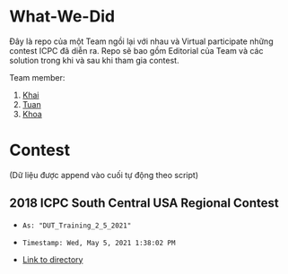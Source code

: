 # What-We-Did
Đây là repo của một Team ngồi lại với nhau và Virtual participate những contest ICPC đã diễn ra. Repo sẽ bao gồm Editorial của Team và các solution trong khi và sau khi tham gia contest.

Team member:
1. [Khai](github.com/lioasan)
2. [Tuan](github.com/nvatuan)
3. [Khoa](github.com/khoa8700)

# Contest
(Dữ liệu được append vào cuối tự động theo script)

## 2018 ICPC South Central USA Regional Contest
* `As: "DUT_Training_2_5_2021"`

* `Timestamp: Wed, May 5, 2021 1:38:02 PM`

* [Link to directory](DUT_Training_2_5_2021)

